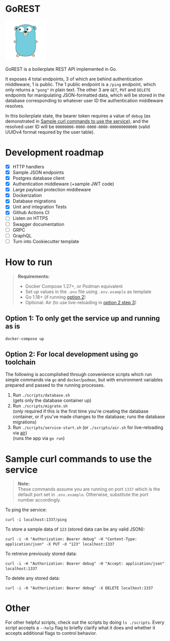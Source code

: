# GoREST

![Gopher logo](gopher.png)

GoREST is a boilerplate REST API implemented in Go. 

It exposes 4 total endpoints, 3 of which are behind authentication middleware, 1 is public. The 1 public endpoint is a `/ping` endpoint, which only returns a `"pong"` in plain text. The other 3 are `GET`, `PUT` and `DELETE` endpoints for manipulating JSON-formatted data, which will be stored in the database corresponding to whatever user ID the authentication middleware resolves. 

In this boilerplate state, the bearer token requires a value of `debug` (as demonstrated in [Sample curl commands to use the service](#sample-curl-commands-to-use-the-service)), and the resolved user ID will be `00000000-0000-0000-0000-000000000000` (valid UUIDv4 format required by the user table).

# Development roadmap

- [x] HTTP handlers
- [x] Sample JSON endpoints
- [x] Postgres database client
- [x] Authentication middleware (+sample JWT code)
- [x] Large payload protection middleware
- [x] Dockerization 
- [x] Database migrations
- [x] Unit and integration Tests
- [x] Github Actions CI
- [ ] Listen on HTTPS
- [ ] Swagger documentation
- [ ] GRPC
- [ ] GraphQL
- [ ] Turn into Cookiecutter template

# How to run

> **Requirements:**
> 
> - Docker Compose 1.27+, or Podman equivalent
> - Set up values in the `.env` file using `.env.example` as template
> - Go 1.18+ (if running [option 2](#option-2-for-local-development-using-go-toolchain))
> - Optional: Air (to use live-reloading in [option 2 step 3](#option-2-for-local-development-using-go-toolchain))

## Option 1: To only get the service up and running as is

    docker-compose up

## Option 2: For local development using go toolchain

The following is accomplished through convenience scripts which run simple commands via `go` and `docker`/`podman`, but with environment variables prepared and passed to the running processes.

1. Run `./scripts/database.sh`  
 (gets only the database container up)
2. Run `./scripts/migrate.sh`  
 (only required if this is the first time you're creating the database container, or if you've made changes to the database; runs the database migrations)
3. Run `./scripts/service-start.sh` (or `./scripts/air.sh` for live-reloading via [air](http://github.com/cosmtrek/air))  
 (runs the app via `go run`)

# Sample curl commands to use the service

> **Note:**  
> These commands assume you are running on port `1337` which is the default port set in `.env.example`. Otherwise, substitute the port number accordingly.

To ping the service:

    curl -i localhost:1337/ping

To store a sample data of `123` (stored data can be any valid JSON):

    curl -i -H "Authorization: Bearer debug" -H "Content-Type: application/json" -X PUT -d "123" localhost:1337

To retreive previously stored data:

    curl -i -H "Authorization: Bearer debug" -H "Accept: application/json" localhost:1337

To delete any stored data:

    curl -i -H "Authorization: Bearer debug" -X DELETE localhost:1337

# Other

For other helpful scripts, check out the scripts by doing `ls ./scripts`. Every script accepts a `--help` flag to briefly clarify what it does and whether it accepts additional flags to control behavior.
